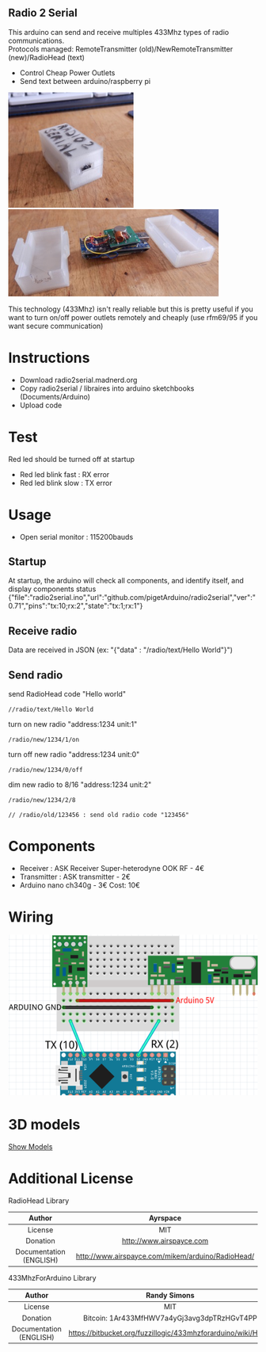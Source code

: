 Radio 2 Serial
----
This arduino can send and receive multiples 433Mhz types of radio communications.   
Protocols managed: RemoteTransmitter (old)/NewRemoteTransmitter (new)/RadioHead (text)

* Control Cheap Power Outlets
* Send text between arduino/raspberry pi

![radio2serial](https://github.com/pigetArduino/radio2serial/blob/master/doc/radio2serial.jpg)
![radio2serial_internal](https://github.com/pigetArduino/radio2serial/blob/master/doc/radio2serial_internal.jpg)

This technology (433Mhz) isn't really reliable but this is pretty useful if you want to turn on/off power outlets remotely and cheaply (use rfm69/95 if you want secure communication)   

# Instructions
* Download radio2serial.madnerd.org
* Copy radio2serial / libraires into arduino sketchbooks (Documents/Arduino)
* Upload code

# Test
Red led should be turned off at startup
* Red led blink fast : RX error
* Red led blink slow : TX error

# Usage
* Open serial monitor : 115200bauds

## Startup
At startup, the arduino will check all components, and identify itself, and display components status
{"file":"radio2serial.ino","url":"github.com/pigetArduino/radio2serial","ver":"0.71","pins":"tx:10;rx:2","state":"tx:1;rx:1"}

## Receive radio
Data are received in JSON (ex: "{"data" : "/radio/text/Hello World"}")

## Send radio
send RadioHead code "Hello world"
```
//radio/text/Hello World
```
turn on new radio "address:1234 unit:1" 
```
/radio/new/1234/1/on
```
turn off new radio "address:1234 unit:0"
```
/radio/new/1234/0/off
```
dim new radio to 8/16 "address:1234 unit:2"
```
/radio/new/1234/2/8
```

```
// /radio/old/123456 : send old radio code "123456"
```

# Components
* Receiver : ASK Receiver Super-heterodyne  OOK RF - 4€
* Transmitter : ASK transmitter - 2€
* Arduino nano ch340g - 3€
Cost: 10€

# Wiring
![Pinout](https://raw.githubusercontent.com/pigetArduino/radio2serial/master/doc/schema_radio2serial.png)


# 3D models
[Show Models](https://raw.githubusercontent.com/pigetArduino/radio2serial/master/3D/)

# Additional License

RadioHead Library

|Author                 | Ayrspace                                         |
|:---------------------:|:------------------------------------------------:|
|License                | MIT                                              |
|Donation               | http://www.airspayce.com                         |
|Documentation (ENGLISH)| http://www.airspayce.com/mikem/arduino/RadioHead/|


433MhzForArduino Library

|Author                 | Randy Simons                                                |
|:---------------------:|:-----------------------------------------------------------:|
|License                | MIT                                                         |
|Donation               | Bitcoin: 1Ar433MfHWV7a4yGj3avg3dpTRzHGvT4PP                 |
|Documentation (ENGLISH)| https://bitbucket.org/fuzzillogic/433mhzforarduino/wiki/Home|

